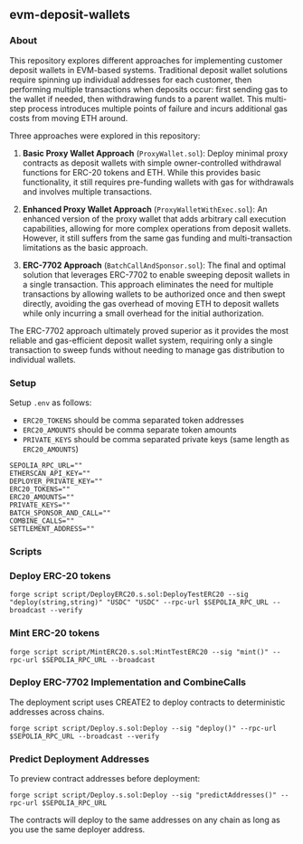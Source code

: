 ## evm-deposit-wallets

### About

This repository explores different approaches for implementing customer deposit wallets in EVM-based systems. Traditional deposit wallet solutions require spinning up individual addresses for each customer, then performing multiple transactions when deposits occur: first sending gas to the wallet if needed, then withdrawing funds to a parent wallet. This multi-step process introduces multiple points of failure and incurs additional gas costs from moving ETH around.

Three approaches were explored in this repository:

1. **Basic Proxy Wallet Approach** (`ProxyWallet.sol`): Deploy minimal proxy contracts as deposit wallets with simple owner-controlled withdrawal functions for ERC-20 tokens and ETH. While this provides basic functionality, it still requires pre-funding wallets with gas for withdrawals and involves multiple transactions.

2. **Enhanced Proxy Wallet Approach** (`ProxyWalletWithExec.sol`): An enhanced version of the proxy wallet that adds arbitrary call execution capabilities, allowing for more complex operations from deposit wallets. However, it still suffers from the same gas funding and multi-transaction limitations as the basic approach.

3. **ERC-7702 Approach** (`BatchCallAndSponsor.sol`): The final and optimal solution that leverages ERC-7702 to enable sweeping deposit wallets in a single transaction. This approach eliminates the need for multiple transactions by allowing wallets to be authorized once and then swept directly, avoiding the gas overhead of moving ETH to deposit wallets while only incurring a small overhead for the initial authorization.

The ERC-7702 approach ultimately proved superior as it provides the most reliable and gas-efficient deposit wallet system, requiring only a single transaction to sweep funds without needing to manage gas distribution to individual wallets.

### Setup

Setup `.env` as follows:

- `ERC20_TOKENS` should be comma separated token addresses
- `ERC20_AMOUNTS` should be comma separate token amounts
- `PRIVATE_KEYS` should be comma separated private keys (same length as `ERC20_AMOUNTS`)

```
SEPOLIA_RPC_URL=""
ETHERSCAN_API_KEY=""
DEPLOYER_PRIVATE_KEY=""
ERC20_TOKENS=""
ERC20_AMOUNTS=""
PRIVATE_KEYS=""
BATCH_SPONSOR_AND_CALL=""
COMBINE_CALLS=""
SETTLEMENT_ADDRESS=""
```

### Scripts

### Deploy ERC-20 tokens

```shell
forge script script/DeployERC20.s.sol:DeployTestERC20 --sig "deploy(string,string)" "USDC" "USDC" --rpc-url $SEPOLIA_RPC_URL --broadcast --verify
```

### Mint ERC-20 tokens

```shell
forge script script/MintERC20.s.sol:MintTestERC20 --sig "mint()" --rpc-url $SEPOLIA_RPC_URL --broadcast
```

### Deploy ERC-7702 Implementation and CombineCalls

The deployment script uses CREATE2 to deploy contracts to deterministic addresses across chains.

```shell
forge script script/Deploy.s.sol:Deploy --sig "deploy()" --rpc-url $SEPOLIA_RPC_URL --broadcast --verify
```

### Predict Deployment Addresses

To preview contract addresses before deployment:

```shell
forge script script/Deploy.s.sol:Deploy --sig "predictAddresses()" --rpc-url $SEPOLIA_RPC_URL
```

The contracts will deploy to the same addresses on any chain as long as you use the same deployer address.
